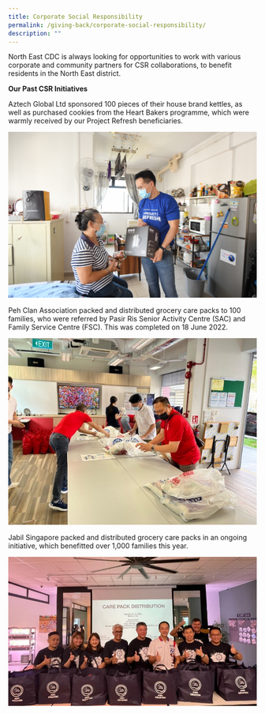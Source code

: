```yaml
---
title: Corporate Social Responsibility
permalink: /giving-back/corporate-social-responsibility/
description: ""
---
```

North East CDC is always looking for opportunities to work with various corporate and community partners for CSR collaborations, to benefit residents in the North East district.

**Our Past CSR Initiatives**

Aztech Global Ltd sponsored 100 pieces of their house brand kettles, as well as purchased cookies from the Heart Bakers programme, which were warmly received by our Project Refresh beneficiaries.

![](/images/Giving%20Back/CSR/Aztech.jpg)

Peh Clan Association packed and distributed grocery care packs to 100 families, who were referred by Pasir Ris Senior Activity Centre (SAC) and Family Service Centre (FSC). This was completed on 18 June 2022.

![](/images/Giving%20Back/CSR/Peh.jpg)

Jabil Singapore packed and distributed grocery care packs in an ongoing initiative, which benefitted over 1,000 families this year.

![](/images/Giving%20Back/CSR/Jabil.jpg)